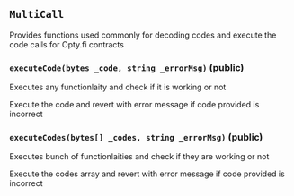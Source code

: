 ## `MultiCall`



Provides functions used commonly for decoding codes and execute
the code calls for Opty.fi contracts


### `executeCode(bytes _code, string _errorMsg)` (public)

Executes any functionlaity and check if it is working or not


Execute the code and revert with error message if code provided is incorrect


### `executeCodes(bytes[] _codes, string _errorMsg)` (public)

Executes bunch of functionlaities and check if they are working or not


Execute the codes array and revert with error message if code provided is incorrect



